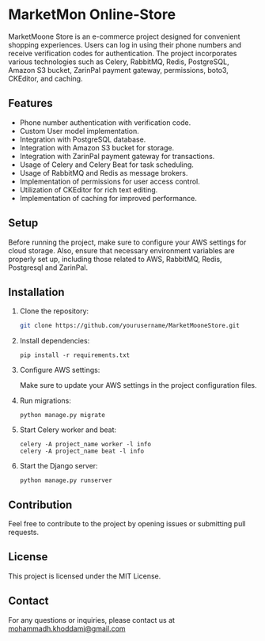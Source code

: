 # MarketMon Online-Store

MarketMoone Store is an e-commerce project designed for convenient shopping experiences. Users can log in using their phone numbers and receive verification codes for authentication. The project incorporates various technologies such as Celery, RabbitMQ, Redis, PostgreSQL, Amazon S3 bucket, ZarinPal payment gateway, permissions, boto3, CKEditor, and caching.

## Features

- Phone number authentication with verification code.
- Custom User model implementation.
- Integration with PostgreSQL database.
- Integration with Amazon S3 bucket for storage.
- Integration with ZarinPal payment gateway for transactions.
- Usage of Celery and Celery Beat for task scheduling.
- Usage of RabbitMQ and Redis as message brokers.
- Implementation of permissions for user access control.
- Utilization of CKEditor for rich text editing.
- Implementation of caching for improved performance.

## Setup

Before running the project, make sure to configure your AWS settings for cloud storage. Also, ensure that necessary environment variables are properly set up, including those related to AWS, RabbitMQ, Redis, Postgresql and ZarinPal.

## Installation

1. Clone the repository:

   ```bash
   git clone https://github.com/yourusername/MarketMooneStore.git

   
2. Install dependencies:

   ```
   pip install -r requirements.txt
   ```

3. Configure AWS settings:

   Make sure to update your AWS settings in the project configuration files.

4. Run migrations:

   ```
   python manage.py migrate
   ```

5. Start Celery worker and beat:

   ```
   celery -A project_name worker -l info
   celery -A project_name beat -l info
   ```

6. Start the Django server:

   ```
   python manage.py runserver
   ```

## Contribution

Feel free to contribute to the project by opening issues or submitting pull requests.

## License

This project is licensed under the MIT License.

## Contact

For any questions or inquiries, please contact us at mohammadh.khoddami@gmail.com
